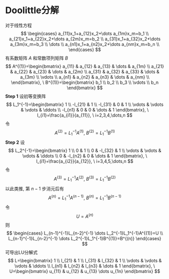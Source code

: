 # Doolittle分解

对于线性方程
$$
\begin{cases}
    a_{11}x_1+a_{12}x_2+\dots a_{1m}x_m=b_1  \\
    a_{21}x_1+a_{22}x_2+\dots a_{2m}x_m=b_2  \\
    a_{31}x_1+a_{32}x_2+\dots a_{3m}x_m=b_3  \\
    \dots \\
    a_{n1}x_1+a_{n2}x_2+\dots a_{nm}x_m=b_n  \\
\end{cases}
$$
有系数矩阵 $A$ 和常数项列矩阵 $B$
$$
A^{(1)}=\begin{bmatrix}
    a_{11} & a_{12} & a_{13} & \dots & a_{1m} \\
    a_{21} & a_{22} & a_{23} & \dots & a_{2m} \\
    a_{31} & a_{32} & a_{33} & \dots & a_{3m} \\
    \vdots \\
    a_{n1} & a_{n2} & a_{n3} & \dots & a_{nm} \\
\end{bmatrix}, \ 
B^{(1)}=\begin{bmatrix}
    b_1 \\
    b_2 \\
    b_3 \\
    \vdots \\
    b_n
\end{bmatrix}
$$
**Step 1**
设初等变换阵
$$
L_1^{-1}=\begin{bmatrix}
    1 \\
    -l_{21} & 1 \\
    -l_{31} & 0 & 1 \\
    \vdots & \vdots & \vdots & \ddots \\
    -l_{n1} & 0 & 0 & \dots & 1
\end{bmatrix}, \ 
l_{i1}=\frac{a_{i1}}{a_{11}}, \ i=2,3,4,\dots,n
$$
令
$$
A^{(2)}=L_1^{-1}A^{(1)}, \ B^{(2)}=L_1^{-1}B^{(1)}
$$
**Step 2**
设
$$
L_2^{-1}=\begin{bmatrix}
    1 \\
    0 & 1 \\
    0 & -l_{32} & 1 \\
    \vdots & \vdots & \vdots & \ddots \\
    0 & -l_{n2} & 0 & \dots & 1
\end{bmatrix}, \ 
l_{i1}=\frac{a_{i2}}{a_{12}}, \ i=3,4,5,\dots,n
$$
令
$$
A^{(3)}=L_1^{-1}A^{(2)}, \ B^{(3)}=L_1^{-1}B^{(2)}
$$
以此类推, 第 $n-1$ 步消元后有
$$
A^{(n)}=L_1^{-1}A^{(n-1)}, \ B^{(n)}=L_1^{-1}B^{(n-1)}
$$
令
$$
U=A^{(n)}
$$
则
$$
\begin{cases}
    L_{n-1}^{-1}L_{n-2}^{-1} \dots L_2^{-1}L_1^{-1}A^{(1)}=U \\
    L_{n-1}^{-1}L_{n-2}^{-1} \dots L_2^{-1}L_1^{-1}B^{(1)}=B^{(n)}
\end{cases}
$$
可导出LU分解式
$$
L=\begin{bmatrix}
    1 \\
    l_{21} & 1 \\
    l_{31} & l_{32} & 1 \\
    \vdots & \vdots & \vdots & \ddots \\
    l_{n1} & l_{n2} & l_{n3} & \dots & 1
\end{bmatrix}, \ 
U=\begin{bmatrix}
    u_{11} & u_{12} & u_{13} \dots u_{1n}
\end{bmatrix}
$$
